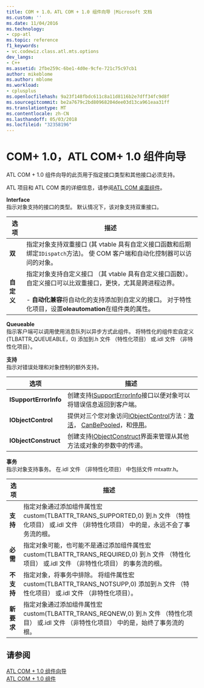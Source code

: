 ```yaml
---
title: COM + 1.0，ATL COM + 1.0 组件向导 |Microsoft 文档
ms.custom: ''
ms.date: 11/04/2016
ms.technology:
- cpp-atl
ms.topic: reference
f1_keywords:
- vc.codewiz.class.atl.mts.options
dev_langs:
- C++
ms.assetid: 2fbe259c-6be1-4d0e-9cfe-721c75c97cb1
author: mikeblome
ms.author: mblome
ms.workload:
- cplusplus
ms.openlocfilehash: 9a23f148fbdc611c8a11d8116b2e7dff34fc9d8f
ms.sourcegitcommit: be2a7679c2bd80968204dee03d13ca961eaa31ff
ms.translationtype: MT
ms.contentlocale: zh-CN
ms.lasthandoff: 05/03/2018
ms.locfileid: "32358196"
---
```

# <a name="com-10-atl-com-10-component-wizard"></a>COM+ 1.0，ATL COM+ 1.0 组件向导
ATL COM + 1.0 组件向导的此页用于指定接口类型和其他接口必须支持。  
  
 ATL 项目和 ATL COM 类的详细信息，请参阅[ATL COM 桌面组件](../../atl/atl-com-desktop-components.md)。  
  
 **Interface**  
 指示对象支持的接口的类型。 默认情况下，该对象支持双重接口。  
  
|选项|描述|  
|------------|-----------------|  
|**双**|指定对象支持双重接口 (其 vtable 具有自定义接口函数和后期绑定`IDispatch`方法)。 使 COM 客户端和自动化控制器可以访问的对象。|  
|**自定义**|指定对象支持自定义接口 （其 vtable 具有自定义接口函数）。 自定义接口可以比双重接口，更快，尤其是跨进程边界。<br /><br /> -   **自动化兼容**将自动化的支持添加到自定义的接口。 对于特性化项目，设置**oleautomation**在组件类的属性。|  
  
 **Queueable**  
 指示客户端可以调用使用消息队列以异步方式此组件。 将特性化的组件宏自定义 (TLBATTR_QUEUEABLE，0) 添加到.h 文件 （特性化项目） 或.idl 文件 （非特性化项目）。  
  
 **支持**  
 指示对错误处理和对象控制的额外支持。  
  
|选项|描述|  
|------------|-----------------|  
|**ISupportErrorInfo**|创建支持[ISupportErrorInfo](../../atl/reference/isupporterrorinfoimpl-class.md)接口以便对象可以将错误信息返回到客户端。|  
|**IObjectControl**|提供对三个您对象访问[IObjectControl](http://msdn.microsoft.com/library/windows/desktop/ms686474)方法：[激活](http://msdn.microsoft.com/library/windows/desktop/ms681303)， [CanBePooled](http://msdn.microsoft.com/library/windows/desktop/ms684322)，和[停用](http://msdn.microsoft.com/library/windows/desktop/ms687094)。|  
|**IObjectConstruct**|创建支持[IObjectConstruct](http://msdn.microsoft.com/library/windows/desktop/ms680583)界面来管理从其他方法或对象的参数中的传递。|  
  
 **事务**  
 指示对象支持事务。 在.idl 文件 （非特性化项目） 中包括文件 mtxattr.h。  
  
|选项|描述|  
|------------|-----------------|  
|**支持**|指定对象通过添加组件属性宏 custom(TLBATTR_TRANS_SUPPORTED,0) 到.h 文件 （特性化项目） 或.idl 文件 （非特性化项目） 中的是，永远不会了事务流的根。|  
|**必需**|指定对象可能，也可能不是通过添加组件属性宏 custom(TLBATTR_TRANS_REQUIRED,0) 到.h 文件 （特性化项目） 或.idl 文件 （非特性化项目） 的事务流的根。|  
|**不支持**|指定对象，将事务中排除。 将组件属性宏 custom(TLBATTR_TRANS_NOTSUPP,0) 添加到.h 文件 （特性化项目） 或.idl 文件 （非特性化项目）。|  
|**新要求**|指定对象通过添加组件属性宏 custom(TLBATTR_TRANS_REQNEW,0) 到.h 文件 （特性化项目） 或.idl 文件 （非特性化项目） 中的是，始终了事务流的根。|  
  
## <a name="see-also"></a>请参阅  
 [ATL COM + 1.0 组件向导](../../atl/reference/atl-com-plus-1-0-component-wizard.md)   
 [ATL COM + 1.0 组件](../../atl/reference/adding-an-atl-com-plus-1-0-component.md)

